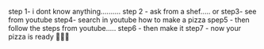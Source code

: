 step 1- i dont know anything..........
step 2 - ask from a shef..... or
step3- see from youtube
step4- search in youtube how to make a pizza 
spep5 - then follow the steps from youtube.....
step6 - then make it
step7 - now your pizza is ready 🍕🍕🍕 